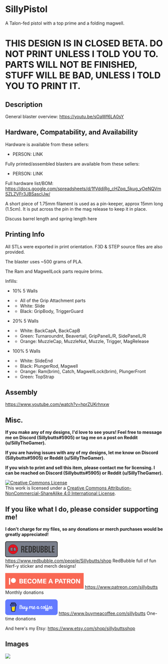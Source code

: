 # SillyPistol
A Talon-fed pistol with a top prime and a folding magwell.

# THIS DESIGN IS IN CLOSED BETA. DO NOT PRINT UNLESS I TOLD YOU TO. PARTS WILL NOT BE FINISHED, STUFF WILL BE BAD, UNLESS I TOLD YOU TO PRINT IT.

## Description

General blaster overview: https://youtu.be/sOaWf6LA0sY



## Hardware, Compatability, and Availability

Hardware is available from these sellers:
- PERSON: LINK

Fully printed/assembled blasters are available from these sellers:
- PERSON: LINK

Full hardware list/BOM: https://docs.google.com/spreadsheets/d/1fVddiRg_cHZpq_5kug_yOeNQVmSZLZVFr3JBSasclJw/

A short piece of 1.75mm filament is used as a pin-keeper, approx 15mm long (1.5cm). It is put across the pin in the mag release to keep it in place. 

Discuss barrel length and spring length here

## Printing Info

All STLs were exported in print orientation. F3D & STEP source files are also provided.

The blaster uses ~500 grams of PLA.

The Ram and MagwellLock parts require brims.

Infills:
- 10% 5 Walls
- - All of the Grip Attachment parts
- - White: Slide
- - Black: GripBody, TriggerGuard

- 20% 5 Walls
- - White: BackCapA, BackCapB
- - Green: Turnaroundnt, Beavertail, GripPanelL/R, SidePanelL/R
- - Orange: MuzzleCap, MuzzleNut, Muzzle, Trigger, MagRelease

- 100% 5 Walls
- - White: SlideEnd
- - Black: PlungerRod, Magwell
- - Orange: Ram(brim), Catch, MagwellLock(brim), PlungerFront
- - Green: TopStrap

## Assembly

https://www.youtube.com/watch?v=hprZUKrhnxw

## Misc.

**If you make any of my designs, I'd love to see yours! Feel free to message me on Discord (Sillybutts#5905) or tag me on a post on Reddit (u/SillyTheGamer).**

**If you are having issues with any of my designs, let me know on Discord (Sillybutts#5905) or Reddit (u/SillyTheGamer).**

**If you wish to print and sell this item, please contact me for licensing. I can be reached on Discord (Sillybutts#5905) or Reddit (u/SillyTheGamer).**

<a rel="license" href="http://creativecommons.org/licenses/by-nc-sa/4.0/"><img alt="Creative Commons License" style="border-width:0" src="https://i.creativecommons.org/l/by-nc-sa/4.0/88x31.png" /></a><br />This work is licensed under a <a rel="license" href="http://creativecommons.org/licenses/by-nc-sa/4.0/">Creative Commons Attribution-NonCommercial-ShareAlike 4.0 International License</a>.


## If you like what I do, please consider supporting me!

**I don't charge for my files, so any donations or merch purchases would be greatly appreciated!**

<a href="https://www.redbubble.com/people/Sillybutts/shop/"><img alt="RedBubble Button" style="border-width:0" src="GHimages/RedbubbleButton.png" height="50" /></a> https://www.redbubble.com/people/Sillybutts/shop RedBubble full of fun Nerf-y sticker and merch designs!  

<a href="https://www.patreon.com/sillybutts/"><img alt="Patreon Button" style="border-width:0" src="GHimages/PatreonButton.png" height="50" /></a> https://www.patreon.com/sillybutts Monthly donations

<a href="https://www.buymeacoffee.com/sillybutts/"><img alt="BuyMeACoffee Button" style="border-width:0" src="GHimages/buymeacoffeeButton2.png" height="50" /></a> https://www.buymeacoffee.com/sillybutts One-time donations

And here's my Etsy: https://www.etsy.com/shop/sillybuttsshop


## Images

<img src="GHimages/" width="500">
